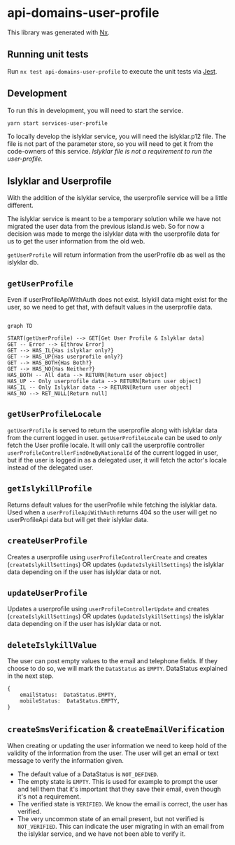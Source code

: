 <!-- gitbook-ignore -->

# api-domains-user-profile

This library was generated with [Nx](https://nx.dev).

## Running unit tests

Run `nx test api-domains-user-profile` to execute the unit tests via [Jest](https://jestjs.io).

## Development

To run this in development, you will need to start the service.

```bash
yarn start services-user-profile
```

To locally develop the islyklar service, you will need the islyklar.p12 file. The file is not part of the parameter store, so you will need to get it from the code-owners of this service.
_Islyklar file is not a requirement to run the user-profile._

## Islyklar and Userprofile

With the addition of the islyklar service, the userprofile service will be a little different.

The islyklar service is meant to be a temporary solution while we have not migrated the user data from the previous island.is web. So for now a decision was made to merge the islyklar data with the userprofile data for us to get the user information from the old web.

`getUserProfile` will return information from the userProfile db as well as the islyklar db.

## `getUserProfile`

Even if userProfileApiWithAuth does not exist.
Islykill data might exist for the user, so we need to get that, with default values in the userprofile data.

```mermaid

graph TD

START(getUserProfile) --> GET[Get User Profile & Islyklar data]
GET -- Error --> E[throw Error]
GET --> HAS_IL{Has islyklar only?}
GET --> HAS_UP{Has userprofile only?}
GET --> HAS_BOTH{Has Both?}
GET --> HAS_NO{Has Neither?}
HAS_BOTH -- All data --> RETURN[Return user object]
HAS_UP -- Only userprofile data --> RETURN[Return user object]
HAS_IL -- Only Islyklar data --> RETURN[Return user object]
HAS_NO --> RET_NULL[Return null]
```

## `getUserProfileLocale`

`getUserProfile` is served to return the userprofile along with islyklar data from the current logged in user. `getUserProfileLocale` can be used to _only_ fetch the User profile locale. It will only call the userprofile controller `userProfileControllerFindOneByNationalId` of the current logged in user, but if the user is logged in as a delegated user, it will fetch the actor's locale instead of the delegated user.

## `getIslykillProfile`

Returns default values for the userProfile while fetching the islyklar data. Used when a `userProfileApiWithAuth` returns 404 so the user will get no userProfileApi data but will get their islyklar data.

## `createUserProfile`

Creates a userprofile using `userProfileControllerCreate` and creates (`createIslykillSettings`) OR updates (`updateIslykillSettings`) the islyklar data depending on if the user has islyklar data or not.

## `updateUserProfile`

Updates a userprofile using `userProfileControllerUpdate` and creates (`createIslykillSettings`) OR updates (`updateIslykillSettings`) the islyklar data depending on if the user has islyklar data or not.

## `deleteIslykillValue`

The user can post empty values to the email and telephone fields. If they choose to do so, we will mark the `DataStatus` as `EMPTY`. DataStatus explained in the next step.

```
{
	emailStatus:  DataStatus.EMPTY,
	mobileStatus:  DataStatus.EMPTY,
}
```

## `createSmsVerification` & `createEmailVerification`

When creating or updating the user information we need to keep hold of the validity of the information from the user. The user will get an email or text message to verify the information given.

- The default value of a DataStatus is `NOT_DEFINED`.
- The empty state is `EMPTY`. This is used for example to prompt the user and tell them that it's important that they save their email, even though it's not a requirement.
- The verified state is `VERIFIED`. We know the email is correct, the user has verified.
- The very uncommon state of an email present, but not verified is `NOT_VERIFIED`. This can indicate the user migrating in with an email from the islyklar service, and we have not been able to verify it.
